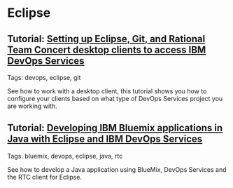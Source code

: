 # Eclipse

## Tutorial: [Setting up Eclipse, Git, and Rational Team Concert desktop clients to access IBM DevOps Services](/tutorials/clients)
Tags: devops, eclipse, git 

See how to work with a desktop client, this tutorial shows you how to configure your clients based on what type of DevOps Services project you are working with. 

## Tutorial: [Developing IBM Bluemix applications in Java with Eclipse and IBM DevOps Services](/tutorials/jazzrtc)
Tags: bluemix, devops, eclipse, java, rtc

See how to develop a Java application using BlueMix, DevOps Services and the RTC client for Eclipse.